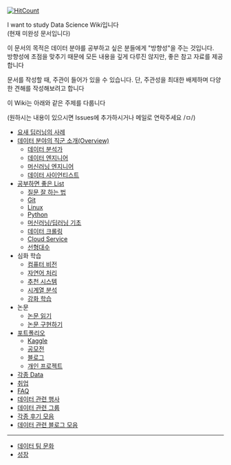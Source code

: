 [![HitCount](http://hits.dwyl.io/Team-Neighborhood//I-want-to-study-Data-Science.svg)](http://hits.dwyl.io/Team-Neighborhood//I-want-to-study-Data-Science)

I want to study Data Science Wiki입니다  
(현재 미완성 문서입니다)

이 문서의 목적은 데이터 분야를 공부하고 싶은 분들에게 "방향성"을 주는 것입니다.   
방향성에 초점을 맞추기 때문에 모든 내용을 깊게 다루진 않지만, 좋은 참고 자료를 제공합니다


문서를 작성할 때, 주관이 들어가 있을 수 있습니다. 단, 주관성을 최대한 배제하며 다양한 견해를 작성해보려고 합니다

이 Wiki는 아래와 같은 주제를 다룹니다

(원하시는 내용이 있으시면 Issues에 추가하시거나 메일로 연락주세요 /ㅁ/)

- [요새 딥러닝의 사례](https://github.com/Team-Neighborhood/I-want-to-study-Data-Science/wiki/%EC%9A%94%EC%83%88-%EB%94%A5%EB%9F%AC%EB%8B%9D-%EC%82%AC%EB%A1%80)
- [데이터 분야의 직군 소개(Overview)](https://github.com/Team-Neighborhood/I-want-to-study-Data-Science/wiki/%EB%8D%B0%EC%9D%B4%ED%84%B0-%EB%B6%84%EC%95%BC%EC%9D%98-%EC%A7%81%EA%B5%B0-%EC%86%8C%EA%B0%9C)
    - [데이터 분석가](https://github.com/Team-Neighborhood/I-want-to-study-Data-Science/wiki/%EB%8D%B0%EC%9D%B4%ED%84%B0-%EB%B6%84%EC%84%9D%EA%B0%80)
    - [데이터 엔지니어](https://github.com/Team-Neighborhood/I-want-to-study-Data-Science/wiki/%EB%8D%B0%EC%9D%B4%ED%84%B0-%EC%97%94%EC%A7%80%EB%8B%88%EC%96%B4)
    - [머신러닝 엔지니어](https://github.com/Team-Neighborhood/I-want-to-study-Data-Science/wiki/%EB%A8%B8%EC%8B%A0%EB%9F%AC%EB%8B%9D-%EC%97%94%EC%A7%80%EB%8B%88%EC%96%B4)
    - [데이터 사이언티스트](https://github.com/Team-Neighborhood/I-want-to-study-Data-Science/wiki/%EB%8D%B0%EC%9D%B4%ED%84%B0-%EC%82%AC%EC%9D%B4%EC%96%B8%ED%8B%B0%EC%8A%A4%ED%8A%B8)
- [공부하면 좋은 List](https://github.com/Team-Neighborhood/I-want-to-study-Data-Science/wiki/%EA%B3%B5%EB%B6%80%ED%95%98%EB%A9%B4-%EC%A2%8B%EC%9D%80-List)
    - [질문 잘 하는 법](https://github.com/Team-Neighborhood/I-want-to-study-Data-Science/wiki/%EA%B3%B5%EB%B6%80%ED%95%98%EB%A9%B4-%EC%A2%8B%EC%9D%80-List/#%EC%A7%88%EB%AC%B8-%EC%9E%98-%ED%95%98%EB%8A%94-%EB%B2%95)
    - [Git](https://github.com/Team-Neighborhood/I-want-to-study-Data-Science/wiki/%EA%B3%B5%EB%B6%80%ED%95%98%EB%A9%B4-%EC%A2%8B%EC%9D%80-List#git)
    - [Linux](https://github.com/Team-Neighborhood/I-want-to-study-Data-Science/wiki/%EA%B3%B5%EB%B6%80%ED%95%98%EB%A9%B4-%EC%A2%8B%EC%9D%80-List#linux)
    - [Python](https://github.com/Team-Neighborhood/I-want-to-study-Data-Science/wiki/%EA%B3%B5%EB%B6%80%ED%95%98%EB%A9%B4-%EC%A2%8B%EC%9D%80-List#python)
    - [머신러닝/딥러닝 기초](https://github.com/Team-Neighborhood/I-want-to-study-Data-Science/wiki/%EA%B3%B5%EB%B6%80%ED%95%98%EB%A9%B4-%EC%A2%8B%EC%9D%80-List#%EB%A8%B8%EC%8B%A0%EB%9F%AC%EB%8B%9D-%EB%94%A5%EB%9F%AC%EB%8B%9D-%EA%B8%B0%EC%B4%88)
    - [데이터 크롤링](https://github.com/Team-Neighborhood/I-want-to-study-Data-Science/wiki/%EA%B3%B5%EB%B6%80%ED%95%98%EB%A9%B4-%EC%A2%8B%EC%9D%80-List#%EB%8D%B0%EC%9D%B4%ED%84%B0-%ED%81%AC%EB%A1%A4%EB%A7%81)
    - [Cloud Service](https://github.com/Team-Neighborhood/I-want-to-study-Data-Science/wiki/%EA%B3%B5%EB%B6%80%ED%95%98%EB%A9%B4-%EC%A2%8B%EC%9D%80-List#cloud-service)
    - [선형대수](https://github.com/Team-Neighborhood/I-want-to-study-Data-Science/wiki/%EA%B3%B5%EB%B6%80%ED%95%98%EB%A9%B4-%EC%A2%8B%EC%9D%80-List#%EC%84%A0%ED%98%95%EB%8C%80%EC%88%98)
- 심화 학습
    - [컴퓨터 비전](https://github.com/Team-Neighborhood/I-want-to-study-Data-Science/wiki/%EC%BB%B4%ED%93%A8%ED%84%B0-%EB%B9%84%EC%A0%84)
    - [자연어 처리](https://github.com/Team-Neighborhood/I-want-to-study-Data-Science/wiki/%EC%9E%90%EC%97%B0%EC%96%B4-%EC%B2%98%EB%A6%AC)
    - [추천 시스템](https://github.com/Team-Neighborhood/I-want-to-study-Data-Science/wiki/%EC%B6%94%EC%B2%9C-%EC%8B%9C%EC%8A%A4%ED%85%9C)
    - [시계열 분석](https://github.com/Team-Neighborhood/I-want-to-study-Data-Science/wiki/%EC%8B%9C%EA%B3%84%EC%97%B4-%EB%B6%84%EC%84%9D)
    - [강화 학습](https://github.com/Team-Neighborhood/I-want-to-study-Data-Science/wiki/%EA%B0%95%ED%99%94-%ED%95%99%EC%8A%B5)
- 논문
    - [논문 읽기](https://github.com/Team-Neighborhood/I-want-to-study-Data-Science/wiki/%EB%85%BC%EB%AC%B8-%EC%9D%BD%EA%B8%B0)
    - [논문 구현하기](https://github.com/Team-Neighborhood/I-want-to-study-Data-Science/wiki/%EB%85%BC%EB%AC%B8-%EA%B5%AC%ED%98%84%ED%95%98%EA%B8%B0)
- [포트폴리오](https://github.com/Team-Neighborhood/I-want-to-study-Data-Science/wiki/%ED%8F%AC%ED%8A%B8%ED%8F%B4%EB%A6%AC%EC%98%A4)
    - [Kaggle](https://github.com/Team-Neighborhood/I-want-to-study-Data-Science/wiki/%ED%8F%AC%ED%8A%B8%ED%8F%B4%EB%A6%AC%EC%98%A4#kaggle)
    - [공모전](https://github.com/Team-Neighborhood/I-want-to-study-Data-Science/wiki/%ED%8F%AC%ED%8A%B8%ED%8F%B4%EB%A6%AC%EC%98%A4#%EA%B3%B5%EB%AA%A8%EC%A0%84)
    - [블로그](https://github.com/Team-Neighborhood/I-want-to-study-Data-Science/wiki/%ED%8F%AC%ED%8A%B8%ED%8F%B4%EB%A6%AC%EC%98%A4#%EB%B8%94%EB%A1%9C%EA%B7%B8)
    - [개인 프로젝트](https://github.com/Team-Neighborhood/I-want-to-study-Data-Science/wiki/%ED%8F%AC%ED%8A%B8%ED%8F%B4%EB%A6%AC%EC%98%A4#%EA%B0%9C%EC%9D%B8-%ED%94%84%EB%A1%9C%EC%A0%9D%ED%8A%B8)
- [각종 Data](https://github.com/Team-Neighborhood/I-want-to-study-Data-Science/wiki/%EB%8D%B0%EC%9D%B4%ED%84%B0)
- [취업](https://github.com/Team-Neighborhood/I-want-to-study-Data-Science/wiki/%EC%B7%A8%EC%97%85)
- [FAQ](https://github.com/Team-Neighborhood/I-want-to-study-Data-Science/wiki/FAQ)
- [데이터 관련 행사](https://github.com/Team-Neighborhood/I-want-to-study-Data-Science/wiki/%EB%8D%B0%EC%9D%B4%ED%84%B0-%EA%B4%80%EB%A0%A8-%ED%96%89%EC%82%AC)
- [데이터 관련 그룹](https://github.com/Team-Neighborhood/I-want-to-study-Data-Science/wiki/%EB%8D%B0%EC%9D%B4%ED%84%B0-%EA%B4%80%EB%A0%A8-%EA%B7%B8%EB%A3%B9)
- [각종 후기 모음](https://github.com/Team-Neighborhood/I-want-to-study-Data-Science/wiki/%EA%B0%81%EC%A2%85-%ED%9B%84%EA%B8%B0-%EB%AA%A8%EC%9D%8C)
- [데이터 관련 블로그 모음](https://github.com/Team-Neighborhood/I-want-to-study-Data-Science/wiki/%EB%B8%94%EB%A1%9C%EA%B7%B8)
---
- [데이터 팀 문화](https://github.com/Team-Neighborhood/I-want-to-study-Data-Science/wiki/%EB%8D%B0%EC%9D%B4%ED%84%B0-%ED%8C%80-%EB%AC%B8%ED%99%94)
- [성장](https://github.com/Team-Neighborhood/I-want-to-study-Data-Science/wiki/%EC%84%B1%EC%9E%A5)